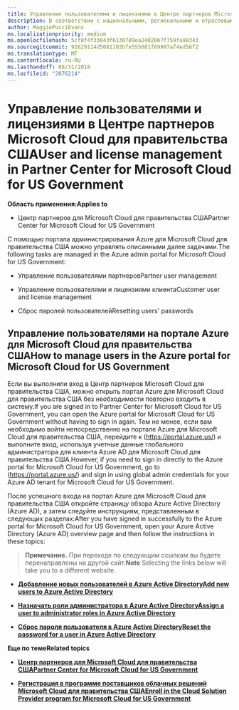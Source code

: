 ```yaml
---
title: Управление пользователями и лицензиями в Центре партнеров Microsoft Cloud для правительства США | Центр партнеров Microsoft Cloud для правительства США
description: В соответствии с национальными, региональными и отраслевыми требованиями к сбору и использованию персональных данных возможности управления пользователями недоступны в Центре партнеров Microsoft Cloud для правительства США. Вместо этого добавлять пользователей и управлять ими необходимо на портале Azure для Microsoft Cloud для правительства США.
author: MaggiePucciEvans
ms.localizationpriority: medium
ms.openlocfilehash: 5cf8f4f33043f6130789ea2402067f759fa98343
ms.sourcegitcommit: 92629114d5081103bfe555081f69997af4ed56f2
ms.translationtype: MT
ms.contentlocale: ru-RU
ms.lasthandoff: 08/31/2018
ms.locfileid: "2876214"
---
```

# <a name="user-and-license-management-in-partner-center-for-microsoft-cloud-for-us-government"></a><span data-ttu-id="47c4a-104">Управление пользователями и лицензиями в Центре партнеров Microsoft Cloud для правительства США</span><span class="sxs-lookup"><span data-stu-id="47c4a-104">User and license management in Partner Center for Microsoft Cloud for US Government</span></span>

**<span data-ttu-id="47c4a-105">Область применения:</span><span class="sxs-lookup"><span data-stu-id="47c4a-105">Applies to</span></span>**

-  <span data-ttu-id="47c4a-106">Центр партнеров для Microsoft Cloud для правительства США</span><span class="sxs-lookup"><span data-stu-id="47c4a-106">Partner Center for Microsoft Cloud for US Government</span></span>

<span data-ttu-id="47c4a-107">С помощью портала администрирования Azure для Microsoft Cloud для правительства США можно управлять описанными далее задачами.</span><span class="sxs-lookup"><span data-stu-id="47c4a-107">The following tasks are managed in the Azure admin portal for Microsoft Cloud for US Government:</span></span>

- <span data-ttu-id="47c4a-108">Управление пользователями партнеров</span><span class="sxs-lookup"><span data-stu-id="47c4a-108">Partner user management</span></span>

- <span data-ttu-id="47c4a-109">Управление пользователями и лицензиями клиента</span><span class="sxs-lookup"><span data-stu-id="47c4a-109">Customer user and license management</span></span>

- <span data-ttu-id="47c4a-110">Сброс паролей пользователей</span><span class="sxs-lookup"><span data-stu-id="47c4a-110">Resetting users' passwords</span></span>


## <a name="how-to-manage-users-in-the-azure-portal-for-microsoft-cloud-for-us-government"></a><span data-ttu-id="47c4a-111">Управление пользователями на портале Azure для Microsoft Cloud для правительства США</span><span class="sxs-lookup"><span data-stu-id="47c4a-111">How to manage users in the Azure portal for Microsoft Cloud for US Government</span></span>

<span data-ttu-id="47c4a-112">Если вы выполнили вход в Центр партнеров Microsoft Cloud для правительства США, можно открыть портал Azure для Microsoft Cloud для правительства США без необходимости повторно входить в систему.</span><span class="sxs-lookup"><span data-stu-id="47c4a-112">If you are signed in to Partner Center for Microsoft Cloud for US Government, you can open the Azure portal for Microsoft Cloud for US Government without having to sign in again.</span></span> <span data-ttu-id="47c4a-113">Тем не менее, если вам необходимо войти непосредственно на портале Azure для Microsoft Cloud для правительства США, перейдите к (https://portal.azure.us/) и выполните вход, используя учетные данные глобального администратора для клиента Azure AD для Microsoft Cloud для правительства США.</span><span class="sxs-lookup"><span data-stu-id="47c4a-113">However, if you need to sign in directly to the Azure portal for Microsoft Cloud for US Government, go to (https://portal.azure.us/) and sign in using global admin credentials for your Azure AD tenant for Microsoft Cloud for US Government.</span></span>

<span data-ttu-id="47c4a-114">После успешного входа на портал Azure для Microsoft Cloud для правительства США откройте страницу обзора Azure Active Directory (Azure AD), а затем следуйте инструкциям, представленным в следующих разделах:</span><span class="sxs-lookup"><span data-stu-id="47c4a-114">After you have signed in successfully to the Azure portal for Microsoft Cloud for US Government, open your Azure Active Directory (Azure AD) overview page and then follow the instructions in these topics:</span></span>

><span data-ttu-id="47c4a-115">**Примечание.** При переходе по следующим ссылкам вы будете перенаправлены на другой сайт.</span><span class="sxs-lookup"><span data-stu-id="47c4a-115">**Note** Selecting the links below will take you to a different website.</span></span> 

-  [**<span data-ttu-id="47c4a-116">Добавление новых пользователей в Azure Active Directory</span><span class="sxs-lookup"><span data-stu-id="47c4a-116">Add new users to Azure Active Directory</span></span>**](https://docs.microsoft.com/azure/active-directory/active-directory-users-create-azure-portal)

-  [**<span data-ttu-id="47c4a-117">Назначать роли администратора в Azure Active Directory</span><span class="sxs-lookup"><span data-stu-id="47c4a-117">Assign a user to administrator roles in Azure Active Directory</span></span>**](https://docs.microsoft.com/azure/active-directory/active-directory-users-assign-role-azure-portal)

-  [**<span data-ttu-id="47c4a-118">Сброс пароля пользователя в Azure Active Directory</span><span class="sxs-lookup"><span data-stu-id="47c4a-118">Reset the password for a user in Azure Active Directory</span></span>**](https://docs.microsoft.com/azure/active-directory/active-directory-users-reset-password-azure-portal)

**<span data-ttu-id="47c4a-119">Еще по теме</span><span class="sxs-lookup"><span data-stu-id="47c4a-119">Related topics</span></span>**

-  [**<span data-ttu-id="47c4a-120">Центр партнеров для Microsoft Cloud для правительства США</span><span class="sxs-lookup"><span data-stu-id="47c4a-120">Partner Center for Microsoft Cloud for US Government</span></span>**](partner-center-for-microsoft-us-govt-cloud.md)

-  [**<span data-ttu-id="47c4a-121">Регистрация в программе поставщиков облачных решений Microsoft Cloud для правительства США</span><span class="sxs-lookup"><span data-stu-id="47c4a-121">Enroll in the Cloud Solution Provider program for Microsoft Cloud for US Government</span></span>**](enroll-in-csp-for-microsoft-us-govt-cloud.md)
